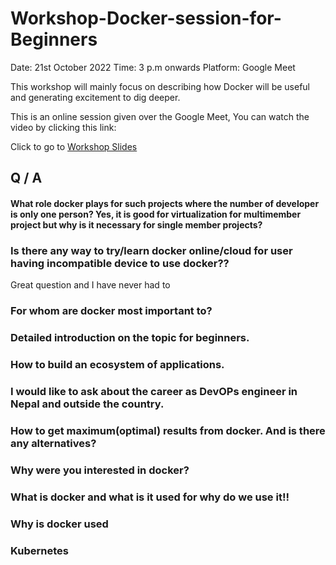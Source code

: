 # Workshop-Docker-session-for-Beginners

Date: 21st October 2022
Time: 3 p.m onwards
Platform: Google Meet

This workshop will mainly focus on describing how Docker will be useful and generating excitement to dig deeper.

This is an online session given over the Google Meet, You can watch the video by clicking this link:

Click to go to [Workshop Slides](workshop/workshop.md)

## Q / A

#### What role docker plays for such projects where the number of developer is only one person? Yes, it is good for virtualization for multimember project but why is it necessary for single member projects?

### Is there any way to try/learn docker online/cloud for user having incompatible device to use docker??

Great question and I have never had to

### For whom are docker most important to?

### Detailed introduction on the topic for beginners.

### How to build an ecosystem of applications.

### I would like to ask about the career as DevOPs engineer in Nepal and outside the country.

### How to get maximum(optimal) results from docker. And is there any alternatives?

### Why were you interested in docker?

### What is docker and what is it used for why do we use it!!

### Why is docker used

### Kubernetes

